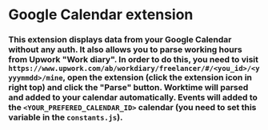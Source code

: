 # Google Calendar extension

### This extension displays data from your Google Calendar without any auth. It also allows you to parse working hours from Upwork "Work diary". In order to do this, you need to visit `https://www.upwork.com/ab/workdiary/freelancer/#/<you_id>/<yyyymmdd>/mine`, open the extension (click the extension icon in right top) and click the "Parse" button. Worktime will parsed and added to your calendar automatically. Events will added to the `<YOUR_PREFERED_CALENDAR_ID>` calendar (you need to set this variable in the `constants.js`).
